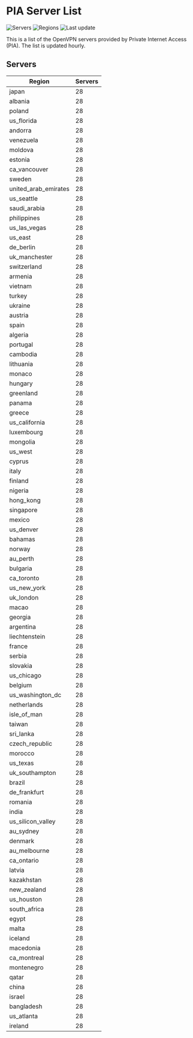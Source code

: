 # PIA Server List

![Servers](https://img.shields.io/badge/servers-2,716-blue) ![Regions](https://img.shields.io/badge/regions-97-blue) ![Last update](https://img.shields.io/badge/last_updated-Sat_Apr_27_08:00:32_GMT_2024-blue)

This is a list of the OpenVPN servers provided by Private Internet Access (PIA). The list is updated hourly.

## Servers
| Region               | Servers |
|----------------------|---------|
| japan | 28 |
| albania | 28 |
| poland | 28 |
| us_florida | 28 |
| andorra | 28 |
| venezuela | 28 |
| moldova | 28 |
| estonia | 28 |
| ca_vancouver | 28 |
| sweden | 28 |
| united_arab_emirates | 28 |
| us_seattle | 28 |
| saudi_arabia | 28 |
| philippines | 28 |
| us_las_vegas | 28 |
| us_east | 28 |
| de_berlin | 28 |
| uk_manchester | 28 |
| switzerland | 28 |
| armenia | 28 |
| vietnam | 28 |
| turkey | 28 |
| ukraine | 28 |
| austria | 28 |
| spain | 28 |
| algeria | 28 |
| portugal | 28 |
| cambodia | 28 |
| lithuania | 28 |
| monaco | 28 |
| hungary | 28 |
| greenland | 28 |
| panama | 28 |
| greece | 28 |
| us_california | 28 |
| luxembourg | 28 |
| mongolia | 28 |
| us_west | 28 |
| cyprus | 28 |
| italy | 28 |
| finland | 28 |
| nigeria | 28 |
| hong_kong | 28 |
| singapore | 28 |
| mexico | 28 |
| us_denver | 28 |
| bahamas | 28 |
| norway | 28 |
| au_perth | 28 |
| bulgaria | 28 |
| ca_toronto | 28 |
| us_new_york | 28 |
| uk_london | 28 |
| macao | 28 |
| georgia | 28 |
| argentina | 28 |
| liechtenstein | 28 |
| france | 28 |
| serbia | 28 |
| slovakia | 28 |
| us_chicago | 28 |
| belgium | 28 |
| us_washington_dc | 28 |
| netherlands | 28 |
| isle_of_man | 28 |
| taiwan | 28 |
| sri_lanka | 28 |
| czech_republic | 28 |
| morocco | 28 |
| us_texas | 28 |
| uk_southampton | 28 |
| brazil | 28 |
| de_frankfurt | 28 |
| romania | 28 |
| india | 28 |
| us_silicon_valley | 28 |
| au_sydney | 28 |
| denmark | 28 |
| au_melbourne | 28 |
| ca_ontario | 28 |
| latvia | 28 |
| kazakhstan | 28 |
| new_zealand | 28 |
| us_houston | 28 |
| south_africa | 28 |
| egypt | 28 |
| malta | 28 |
| iceland | 28 |
| macedonia | 28 |
| ca_montreal | 28 |
| montenegro | 28 |
| qatar | 28 |
| china | 28 |
| israel | 28 |
| bangladesh | 28 |
| us_atlanta | 28 |
| ireland | 28 |